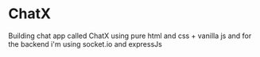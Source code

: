 # ChatX
Building chat app called ChatX using pure html and css + vanilla js and for the backend i'm using socket.io and expressJs
